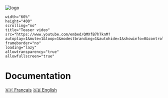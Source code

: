 ![logo](/_media/neyen-logo.png "logo")

```iframe
width="60%"
height="400"
scrolling="no"
title="Teaser video"
src="https://www.youtube.com/embed/QMXfB7h7knM?autoplay=1&mute=1&loop=1&modestbranding=1&autohide=1&showinfo=0&controls=0&rel=0"
frameborder="no"
loading="lazy"
allowtransparency="true"
allowfullscreen="true"
```


# Documentation
[🇲🇫 Français](/fr/neyen.md)
[🇬🇧 English](/en/neyen.md)
